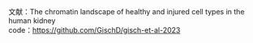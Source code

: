 文献：The chromatin landscape of healthy and injured cell types in the human kidney   
code：https://github.com/GischD/gisch-et-al-2023
